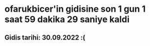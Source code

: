 # ofarukbicer'in gidisine son 1 gun 1 saat 59 dakika 29 saniye kaldi

## Gidis tarihi: 30.09.2022 :(